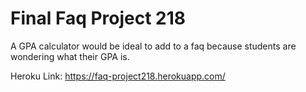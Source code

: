 # Final Faq Project 218

A GPA calculator would be ideal to add to a faq because students are wondering what their GPA is.

Heroku Link: https://faq-project218.herokuapp.com/